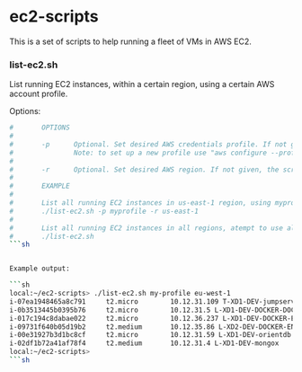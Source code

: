 # ec2-scripts

This is a set of scripts to help running a fleet of VMs in AWS EC2.

### list-ec2.sh

List running EC2 instances, within a certain region, using a certain AWS account profile.

Options:

```sh
#       OPTIONS
#
#       -p      Optional. Set desired AWS credentials profile. If not given, script will use ALL profiles.
#               Note: to set up a new profile use "aws configure --profile"
#
#       -r      Optional. Set desired AWS region. If not given, the script will use ALL regions.
#
#       EXAMPLE
#
#       List all running EC2 instances in us-east-1 region, using myprofile AWS connection credentials:
#       ./list-ec2.sh -p myprofile -r us-east-1
#
#       List all running EC2 instances in all regions, atempt to use all available AWS connection credentials:
#       ./list-ec2.sh
```sh


Example output:

```sh
local:~/ec2-scripts> ./list-ec2.sh my-profile eu-west-1
i-07ea1948465a8c791    	t2.micro       	10.12.31.109 T-XD1-DEV-jumpserver-linux-az1
i-0b3513445b0395b76    	t2.micro       	10.12.31.5 L-XD1-DEV-DOCKER-DOC-API
i-017c194c8dabae022    	t2.micro       	10.12.36.237 L-XD1-DEV-DOCKER-ENV1
i-09731f640b05d19b2    	t2.medium      	10.12.35.86 L-XD2-DEV-DOCKER-ENV2
i-00e31927b3d1bc8cf    	t2.micro       	10.12.31.59 L-XD1-DEV-orientdb
i-02df1b72a41af78f4    	t2.medium      	10.12.31.4 L-XD1-DEV-mongox
local:~/ec2-scripts>
```sh


